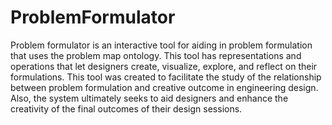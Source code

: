 ProblemFormulator
=================

Problem formulator is an interactive tool for aiding in problem
formulation that uses the problem map ontology. This tool has representations
and operations that let designers create, visualize, explore, and reflect on
their formulations. This tool was created to facilitate the study of the
relationship between problem formulation and creative outcome in engineering
design. Also, the system ultimately seeks to aid designers and enhance the
creativity of the final outcomes of their design sessions.

